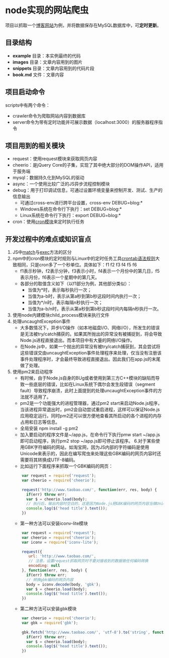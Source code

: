 # node实现的网站爬虫

项目以抓取一个[博客网站](http://blog.sina.com.cn/u/1776757314)为例，并将数据保存在MySQL数据库中，可**定时更新**。

## 目录结构

+ **example** 目录：本实例最终的代码
+ **images** 目录：文章内容用到的图片
+ **snippets** 目录：文章内容用到的代码片段
+ **book.md** 文件：文章内容

## 项目启动命令

scripts中有两个命令：
+ crawler命令为爬取网站内容到数据库
+ server命令为带有定时功能并可展示数据（localhost:3000）的服务器程序指令

## 项目用到的相关模块

+ request：使用request模块来获取网页内容
+ cheerio：是jQuery Core的子集，实现了其中绝大部分的DOM操作API，适用于服务端
+ mysql：数据持久化到MySQL的驱动
+ async：一个使用比较广泛的JS异步流程控制模块
+ debug：用于打印调试信息，可通过设置环境变量来控制开发、测试、生产的信息输出
  + 可通过cross-env进行跨平台设置，cross-env DEBUG=blog:*
  + Windows系统在命令行下执行：set DEBUG=blog:*
  + Linux系统在命令行下执行：export DEBUG=blog:*
+ cron：使用[cron模块](https://www.npmjs.com/package/cron)来定时执行任务

## 开发过程中的难点或知识盲点

1. JS中[match](http://www.w3school.com.cn/jsref/jsref_match.asp)与[exec](http://www.w3school.com.cn/jsref/jsref_exec_regexp.asp)方法的区分  
2. npm中的cron模块的定时规则与Linux中的定时任务工具[crontab语法规则](http://crontab.org/)大致相同，只是cron多了一个秒单位。具体如下：f1 f2 f3 f4 f5 f6
   + f1表示秒钟，f2表示分钟，f3表示小时，f4表示一个月份中的第几日，f5表示月份，f6表示一个星期中的第几天。
   + 各部分的取值含义如下（以f1部分为例，其他部分类似）：
     + 当值为*时，表示每秒执行一次；
     + 当值为a-b时，表示从第a秒到第b秒这段时间内执行一次；
     + 当值为*/n时，表示每隔n秒执行一次；
     + 当值为a-b/n时，表示从第a秒到第b秒这段时间内每隔n秒执行一次。
3. 使用node内建模块child_process模块来执行文件
4. 处理uncaughtException事件
   + 大多数情况下，异步I/O操作（如本地磁盘I/O、网络I/O），所发生的错误是无法被try/catch捕获的。如果其所抛出的异常没有被捕捉到，将会导致Node.js进程直接退出。而本项目中有大量的网络I/O操作。
   + 在Node.js中，如果一个抛出的异常没有被try/catch捕获到，其会尝试将这些错误交由uncaughtException事件处理程序来处理，仅当没有注册该事件处理程序时，才会最终导致进程直接退出。因此我们在app.js的末尾做了处理。
5. 使用pm2来启动程序
   + 有时候，由于Node.js自身的BUg或者使用到第三方C++模块的缺陷而导致一些底层的错误，比如在Linux系统下偶尔会发生段错误（segment fault）导致程序崩溃，此时上面提到的处理uncaughtException事件的方法就不适用了。
   + pm2是一个功能强大的进程管理器，通过pm2 start来启动Node.js程序，当该进程异常退出时，pm2会自动尝试重启进程，这样可以保证Node.js应用稳定运行。同时pm2还可以很方便地查看其所启动的各个进程的内存占用和日志等信息。
   + 全局安装 npm install -g pm2
   + 加入要启动的程序文件是~/app.js，在命令行下执行pmw start ~/app.js即可启动程序，执行pm2 stop ~/app.js即可停止该程序。
6.对于某些使用GBK字符编码的网站，如淘宝网，因为JS内部的字符编码是使用Unicode来表示的，因此在编写爬虫来处理这些GBK编码的网页内容时还需要将其转换成UTF-8编码。
   + 比如运行下面程序来抓取一个GBK编码的网页：
    ```javascript
        var request = require('request');
        var cheerio = require('cheerio');
        
        request('http://www.taobao.com/', function(err, res, body) {
          if(err) throw err;
          var $ = cheerio.load(body);
          // 执行后，输出内容时空白的，这是因为Node.js把GBK编码的网页内容当做Unicode编码来处理了。
          console.log($('head title').text());
        })
    ```
   + 第一种方法可以安装iconv-lite模块
    ```javascript
        var request = require('request');
        var cheerio = require('cheerio');
        var iconv = require('iconv-lite');
        
        request({
           url: 'http://www.taobao.com/',
           // 注意，设置request抓取网页时不要对接收到的数据做任何编码转换
           encoding: null
        }, function(err, res, body) {
          if(err) throw err;
          // 转换gbk编码的网页内容
          body = iconv.decode(body, 'gbk');
          var $ = cheerio.load(body);
          console.log($('head title').text());
        })
    ```
    + 第二种方法可以安装gbk模块
    ```javascript
        var cheerio = require('cheerio');
        var gbk = require('gbk');
        
        gbk.fetch('http://www.taobao.com/', 'utf-8').to('string', function(err, body) {
          if(err) throw err;
          var $ = cheerio.load(body);
          console.log($('head title').text());
        })
    ```
    